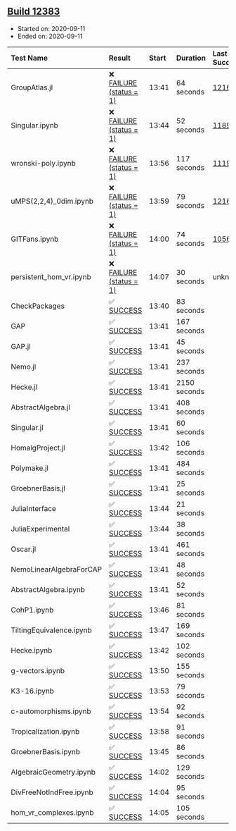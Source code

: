 ## [Build 12383](https://oscarci.mathematik.uni-kl.de/job/oscar/12383/)

* Started on: 2020-09-11
* Ended on: 2020-09-11

| Test Name    | Result | Start | Duration | Last Success | First Failure |
|:-------------|:-------|:------|:---------|:-------------|:--------------|
| GroupAtlas.jl | ❌ [FAILURE (status = 1)](https://oscarci.mathematik.uni-kl.de/job/oscar/12383/artifact/logs/build-12383/GroupAtlas.jl.log) | 13:41 | 64 seconds | [12167](https://oscarci.mathematik.uni-kl.de/job/oscar/12167/) | [12168](https://oscarci.mathematik.uni-kl.de/job/oscar/12168/) |
| Singular.ipynb | ❌ [FAILURE (status = 1)](https://oscarci.mathematik.uni-kl.de/job/oscar/12383/artifact/logs/build-12383/Singular.ipynb.log) | 13:44 | 52 seconds | [11893](https://oscarci.mathematik.uni-kl.de/job/oscar/11893/) | [11894](https://oscarci.mathematik.uni-kl.de/job/oscar/11894/) |
| wronski-poly.ipynb | ❌ [FAILURE (status = 1)](https://oscarci.mathematik.uni-kl.de/job/oscar/12383/artifact/logs/build-12383/wronski-poly.ipynb.log) | 13:56 | 117 seconds | [11192](https://oscarci.mathematik.uni-kl.de/job/oscar/11192/) | [11193](https://oscarci.mathematik.uni-kl.de/job/oscar/11193/) |
| uMPS(2,2,4)_0dim.ipynb | ❌ [FAILURE (status = 1)](https://oscarci.mathematik.uni-kl.de/job/oscar/12383/artifact/logs/build-12383/uMPS-2-2-4-_0dim.ipynb.log) | 13:59 | 79 seconds | [12167](https://oscarci.mathematik.uni-kl.de/job/oscar/12167/) | [12168](https://oscarci.mathematik.uni-kl.de/job/oscar/12168/) |
| GITFans.ipynb | ❌ [FAILURE (status = 1)](https://oscarci.mathematik.uni-kl.de/job/oscar/12383/artifact/logs/build-12383/GITFans.ipynb.log) | 14:00 | 74 seconds | [10566](https://oscarci.mathematik.uni-kl.de/job/oscar/10566/) | [10567](https://oscarci.mathematik.uni-kl.de/job/oscar/10567/) |
| persistent_hom_vr.ipynb | ❌ [FAILURE (status = 1)](https://oscarci.mathematik.uni-kl.de/job/oscar/12383/artifact/logs/build-12383/persistent_hom_vr.ipynb.log) | 14:07 | 30 seconds | unknown | unknown |
| CheckPackages | ✅ [SUCCESS](https://oscarci.mathematik.uni-kl.de/job/oscar/12383/artifact/logs/build-12383/CheckPackages.log) | 13:40 | 83 seconds |  |  |
| GAP | ✅ [SUCCESS](https://oscarci.mathematik.uni-kl.de/job/oscar/12383/artifact/logs/build-12383/GAP.log) | 13:41 | 167 seconds |  |  |
| GAP.jl | ✅ [SUCCESS](https://oscarci.mathematik.uni-kl.de/job/oscar/12383/artifact/logs/build-12383/GAP.jl.log) | 13:41 | 45 seconds |  |  |
| Nemo.jl | ✅ [SUCCESS](https://oscarci.mathematik.uni-kl.de/job/oscar/12383/artifact/logs/build-12383/Nemo.jl.log) | 13:41 | 237 seconds |  |  |
| Hecke.jl | ✅ [SUCCESS](https://oscarci.mathematik.uni-kl.de/job/oscar/12383/artifact/logs/build-12383/Hecke.jl.log) | 13:41 | 2150 seconds |  |  |
| AbstractAlgebra.jl | ✅ [SUCCESS](https://oscarci.mathematik.uni-kl.de/job/oscar/12383/artifact/logs/build-12383/AbstractAlgebra.jl.log) | 13:41 | 408 seconds |  |  |
| Singular.jl | ✅ [SUCCESS](https://oscarci.mathematik.uni-kl.de/job/oscar/12383/artifact/logs/build-12383/Singular.jl.log) | 13:41 | 60 seconds |  |  |
| HomalgProject.jl | ✅ [SUCCESS](https://oscarci.mathematik.uni-kl.de/job/oscar/12383/artifact/logs/build-12383/HomalgProject.jl.log) | 13:42 | 106 seconds |  |  |
| Polymake.jl | ✅ [SUCCESS](https://oscarci.mathematik.uni-kl.de/job/oscar/12383/artifact/logs/build-12383/Polymake.jl.log) | 13:41 | 484 seconds |  |  |
| GroebnerBasis.jl | ✅ [SUCCESS](https://oscarci.mathematik.uni-kl.de/job/oscar/12383/artifact/logs/build-12383/GroebnerBasis.jl.log) | 13:41 | 25 seconds |  |  |
| JuliaInterface | ✅ [SUCCESS](https://oscarci.mathematik.uni-kl.de/job/oscar/12383/artifact/logs/build-12383/JuliaInterface.log) | 13:44 | 21 seconds |  |  |
| JuliaExperimental | ✅ [SUCCESS](https://oscarci.mathematik.uni-kl.de/job/oscar/12383/artifact/logs/build-12383/JuliaExperimental.log) | 13:44 | 38 seconds |  |  |
| Oscar.jl | ✅ [SUCCESS](https://oscarci.mathematik.uni-kl.de/job/oscar/12383/artifact/logs/build-12383/Oscar.jl.log) | 13:41 | 461 seconds |  |  |
| NemoLinearAlgebraForCAP | ✅ [SUCCESS](https://oscarci.mathematik.uni-kl.de/job/oscar/12383/artifact/logs/build-12383/NemoLinearAlgebraForCAP.log) | 13:41 | 48 seconds |  |  |
| AbstractAlgebra.ipynb | ✅ [SUCCESS](https://oscarci.mathematik.uni-kl.de/job/oscar/12383/artifact/logs/build-12383/AbstractAlgebra.ipynb.log) | 13:41 | 52 seconds |  |  |
| CohP1.ipynb | ✅ [SUCCESS](https://oscarci.mathematik.uni-kl.de/job/oscar/12383/artifact/logs/build-12383/CohP1.ipynb.log) | 13:46 | 81 seconds |  |  |
| TiltingEquivalence.ipynb | ✅ [SUCCESS](https://oscarci.mathematik.uni-kl.de/job/oscar/12383/artifact/logs/build-12383/TiltingEquivalence.ipynb.log) | 13:47 | 169 seconds |  |  |
| Hecke.ipynb | ✅ [SUCCESS](https://oscarci.mathematik.uni-kl.de/job/oscar/12383/artifact/logs/build-12383/Hecke.ipynb.log) | 13:42 | 102 seconds |  |  |
| g-vectors.ipynb | ✅ [SUCCESS](https://oscarci.mathematik.uni-kl.de/job/oscar/12383/artifact/logs/build-12383/g-vectors.ipynb.log) | 13:50 | 155 seconds |  |  |
| K3-16.ipynb | ✅ [SUCCESS](https://oscarci.mathematik.uni-kl.de/job/oscar/12383/artifact/logs/build-12383/K3-16.ipynb.log) | 13:53 | 79 seconds |  |  |
| c-automorphisms.ipynb | ✅ [SUCCESS](https://oscarci.mathematik.uni-kl.de/job/oscar/12383/artifact/logs/build-12383/c-automorphisms.ipynb.log) | 13:54 | 92 seconds |  |  |
| Tropicalization.ipynb | ✅ [SUCCESS](https://oscarci.mathematik.uni-kl.de/job/oscar/12383/artifact/logs/build-12383/Tropicalization.ipynb.log) | 13:58 | 91 seconds |  |  |
| GroebnerBasis.ipynb | ✅ [SUCCESS](https://oscarci.mathematik.uni-kl.de/job/oscar/12383/artifact/logs/build-12383/GroebnerBasis.ipynb.log) | 13:45 | 86 seconds |  |  |
| AlgebraicGeometry.ipynb | ✅ [SUCCESS](https://oscarci.mathematik.uni-kl.de/job/oscar/12383/artifact/logs/build-12383/AlgebraicGeometry.ipynb.log) | 14:02 | 129 seconds |  |  |
| DivFreeNotIndFree.ipynb | ✅ [SUCCESS](https://oscarci.mathematik.uni-kl.de/job/oscar/12383/artifact/logs/build-12383/DivFreeNotIndFree.ipynb.log) | 14:04 | 95 seconds |  |  |
| hom_vr_complexes.ipynb | ✅ [SUCCESS](https://oscarci.mathematik.uni-kl.de/job/oscar/12383/artifact/logs/build-12383/hom_vr_complexes.ipynb.log) | 14:05 | 105 seconds |  |  |
